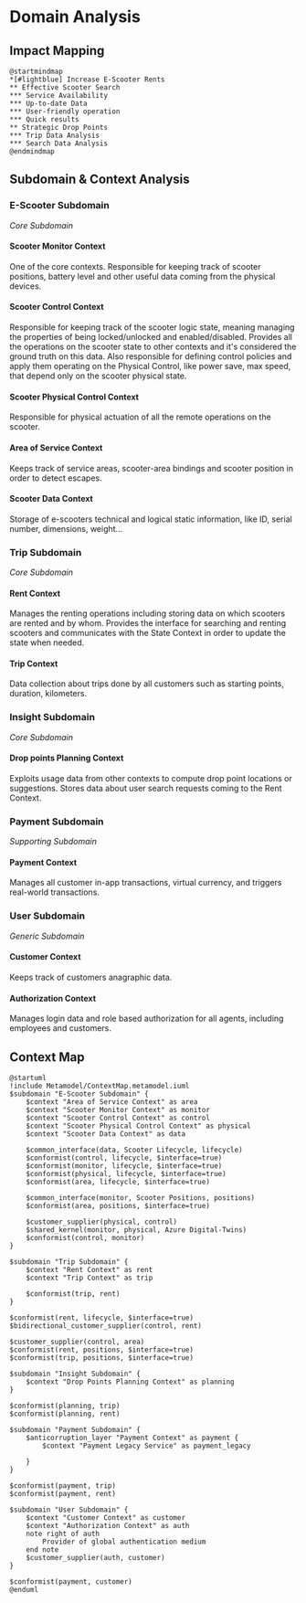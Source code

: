 # Domain Analysis

## Impact Mapping
```plantuml
@startmindmap
*[#lightblue] Increase E-Scooter Rents
** Effective Scooter Search
*** Service Availability
*** Up-to-date Data
*** User-friendly operation
*** Quick results
** Strategic Drop Points
*** Trip Data Analysis
*** Search Data Analysis
@endmindmap
```

## Subdomain & Context Analysis

### E-Scooter Subdomain
*Core Subdomain*
#### Scooter Monitor Context
One of the core contexts. Responsible for keeping track of scooter positions, battery level and other useful data coming from the physical devices. 
#### Scooter Control Context
Responsible for keeping track of the scooter logic state, meaning managing the properties of being locked/unlocked and enabled/disabled. Provides all the operations on the scooter state to other contexts and it's considered the ground truth on this data. Also responsible for defining control policies and apply them operating on the Physical Control, like power save, max speed, that depend only on the scooter physical state.
#### Scooter Physical Control Context
Responsible for physical actuation of all the remote operations on the scooter.
#### Area of Service Context
Keeps track of service areas, scooter-area bindings and scooter position in order to detect escapes.
#### Scooter Data Context
Storage of e-scooters technical and logical static information, like ID, serial number, dimensions, weight...

### Trip Subdomain
*Core Subdomain*
#### Rent Context
Manages the renting operations including storing data on which scooters are rented and by whom. Provides the interface for searching and renting scooters and communicates with the State Context in order to update the state when needed.
#### Trip Context
Data collection about trips done by all customers such as starting points, duration, kilometers.

### Insight Subdomain
*Core Subdomain*
#### Drop points Planning Context
Exploits usage data from other contexts to compute drop point locations or suggestions.
Stores data about user search requests coming to the Rent Context.

### Payment Subdomain
*Supporting Subdomain*
#### Payment Context
Manages all customer in-app transactions, virtual currency, and triggers real-world transactions.

### User Subdomain
*Generic Subdomain*
#### Customer Context
Keeps track of customers anagraphic data.
#### Authorization Context
Manages login data and role based authorization for all agents, including employees and customers.


## Context Map
```plantuml
@startuml
!include Metamodel/ContextMap.metamodel.iuml
$subdomain "E-Scooter Subdomain" {
    $context "Area of Service Context" as area
    $context "Scooter Monitor Context" as monitor
    $context "Scooter Control Context" as control
    $context "Scooter Physical Control Context" as physical
    $context "Scooter Data Context" as data

    $common_interface(data, Scooter Lifecycle, lifecycle)
    $conformist(control, lifecycle, $interface=true)
    $conformist(monitor, lifecycle, $interface=true)
    $conformist(physical, lifecycle, $interface=true)
    $conformist(area, lifecycle, $interface=true)

    $common_interface(monitor, Scooter Positions, positions)
    $conformist(area, positions, $interface=true)

    $customer_supplier(physical, control)
    $shared_kernel(monitor, physical, Azure Digital-Twins)
    $conformist(control, monitor)
}

$subdomain "Trip Subdomain" {
    $context "Rent Context" as rent
    $context "Trip Context" as trip
    
    $conformist(trip, rent)
}

$conformist(rent, lifecycle, $interface=true)
$bidirectional_customer_supplier(control, rent)

$customer_supplier(control, area)
$conformist(rent, positions, $interface=true)
$conformist(trip, positions, $interface=true)

$subdomain "Insight Subdomain" {
    $context "Drop Points Planning Context" as planning
}

$conformist(planning, trip)
$conformist(planning, rent)

$subdomain "Payment Subdomain" {
    $anticorruption_layer "Payment Context" as payment {
        $context "Payment Legacy Service" as payment_legacy

    }
}

$conformist(payment, trip)
$conformist(payment, rent)

$subdomain "User Subdomain" {
    $context "Customer Context" as customer
    $context "Authorization Context" as auth
    note right of auth
        Provider of global authentication medium
    end note
    $customer_supplier(auth, customer)
}

$conformist(payment, customer)
@enduml
```
